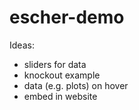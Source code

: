 escher-demo
===========

Ideas:
- sliders for data
- knockout example
- data (e.g. plots) on hover
- embed in website
